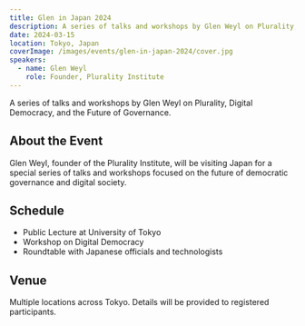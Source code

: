 ```yaml
---
title: Glen in Japan 2024
description: A series of talks and workshops by Glen Weyl on Plurality, Digital Democracy, and the Future of Governance
date: 2024-03-15
location: Tokyo, Japan
coverImage: /images/events/glen-in-japan-2024/cover.jpg
speakers:
  - name: Glen Weyl
    role: Founder, Plurality Institute
---
```


A series of talks and workshops by Glen Weyl on Plurality, Digital Democracy, and the Future of Governance.

## About the Event

Glen Weyl, founder of the Plurality Institute, will be visiting Japan for a special series of talks and workshops focused on the future of democratic governance and digital society.

## Schedule

- Public Lecture at University of Tokyo
- Workshop on Digital Democracy
- Roundtable with Japanese officials and technologists

## Venue

Multiple locations across Tokyo. Details will be provided to registered participants.
